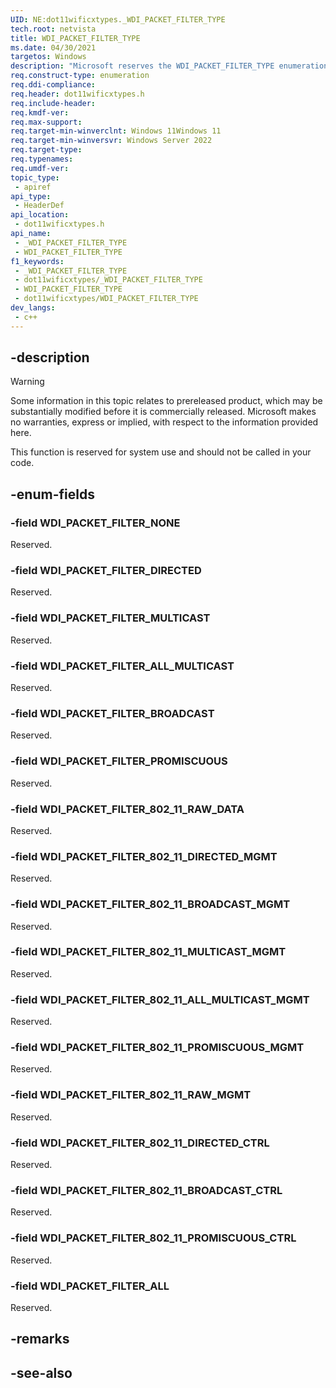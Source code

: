 ```yaml
---
UID: NE:dot11wificxtypes._WDI_PACKET_FILTER_TYPE
tech.root: netvista
title: WDI_PACKET_FILTER_TYPE
ms.date: 04/30/2021
targetos: Windows
description: "Microsoft reserves the WDI_PACKET_FILTER_TYPE enumeration for internal use only. Don't use this enumeration in your code."
req.construct-type: enumeration
req.ddi-compliance: 
req.header: dot11wificxtypes.h
req.include-header: 
req.kmdf-ver: 
req.max-support: 
req.target-min-winverclnt: Windows 11Windows 11
req.target-min-winversvr: Windows Server 2022
req.target-type: 
req.typenames: 
req.umdf-ver: 
topic_type:
 - apiref
api_type:
 - HeaderDef
api_location:
 - dot11wificxtypes.h
api_name:
 - _WDI_PACKET_FILTER_TYPE
 - WDI_PACKET_FILTER_TYPE
f1_keywords:
 - _WDI_PACKET_FILTER_TYPE
 - dot11wificxtypes/_WDI_PACKET_FILTER_TYPE
 - WDI_PACKET_FILTER_TYPE
 - dot11wificxtypes/WDI_PACKET_FILTER_TYPE
dev_langs:
 - c++
---
```


## -description

> [!WARNING]
> Some information in this topic relates to prereleased product, which may be substantially modified before it is commercially released. Microsoft makes no warranties, express or implied, with respect to the information provided here.

This function is reserved for system use and should not be called in your code.

## -enum-fields

### -field WDI_PACKET_FILTER_NONE

Reserved.

### -field WDI_PACKET_FILTER_DIRECTED

Reserved.

### -field WDI_PACKET_FILTER_MULTICAST

Reserved.

### -field WDI_PACKET_FILTER_ALL_MULTICAST

Reserved.

### -field WDI_PACKET_FILTER_BROADCAST

Reserved.

### -field WDI_PACKET_FILTER_PROMISCUOUS

Reserved.

### -field WDI_PACKET_FILTER_802_11_RAW_DATA

Reserved.

### -field WDI_PACKET_FILTER_802_11_DIRECTED_MGMT

Reserved.

### -field WDI_PACKET_FILTER_802_11_BROADCAST_MGMT

Reserved.

### -field WDI_PACKET_FILTER_802_11_MULTICAST_MGMT

Reserved.

### -field WDI_PACKET_FILTER_802_11_ALL_MULTICAST_MGMT

Reserved.

### -field WDI_PACKET_FILTER_802_11_PROMISCUOUS_MGMT

Reserved.

### -field WDI_PACKET_FILTER_802_11_RAW_MGMT

Reserved.

### -field WDI_PACKET_FILTER_802_11_DIRECTED_CTRL

Reserved.

### -field WDI_PACKET_FILTER_802_11_BROADCAST_CTRL

Reserved.

### -field WDI_PACKET_FILTER_802_11_PROMISCUOUS_CTRL

Reserved.

### -field WDI_PACKET_FILTER_ALL

Reserved.

## -remarks

## -see-also

